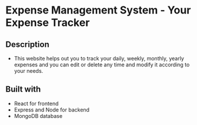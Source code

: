 # Expense Management System - Your Expense Tracker


## Description
- This website helps out you  to track your daily, weekly, monthly, yearly expenses and you can edit or delete any time and modify it according to your needs.






## Built with
- React for frontend
- Express and Node for backend
- MongoDB database


